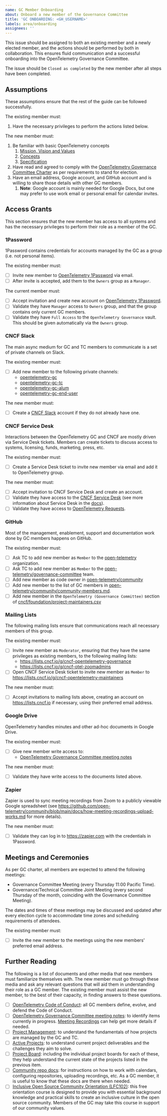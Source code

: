 ```yaml
---
name: GC Member Onboarding
about: Onboard a new member of the Governance Committee
title: 'GC ONBOARDING: <GH_USERNAME>'
labels: area/onboarding
assignees: ''
---
```


<!-- Please remember to change the title of this issue by replacing
<GH_USERNAME> with the actual GitHub username of the GC member to be
onboarded. -->

This issue should be assigned to both an existing member and a newly elected
member, and the actions should be performed by both in collaboration. This
ensures fluid communication and a successful onboarding into the
OpenTelemetry Governance Committee.

The issue should be `Closed as completed` by the new member after all steps
have been completed.

## Assumptions
These assumptions ensure that the rest of the guide can be followed
successfully.

The existing member must:

1. Have the necessary privileges to perform the actions listed below.

The new member must:

1. Be familiar with basic OpenTelemetry concepts
   1. [Mission, Vision and Values](https://opentelemetry.io/community/mission/)
   2. [Concepts](https://opentelemetry.io/docs/concepts/)
   3. [Specification](https://opentelemetry.io/docs/specs/otel/)
2. Have read and agreed to comply with the
   [OpenTelemetry Governance Committee Charter](../../governance-charter.md)
   as per requirements to stand for election.
3. Have an email address, Google account, and GitHub account and is willing
   to share those details with other GC members.
   1. **Note**: Google account is mainly needed for Google Docs, but one may
      prefer to use work email or personal email for calendar invites.


## Access Grants
This section ensures that the new member has access to all systems and has the
necessary privileges to perform their role as a member of the GC.

### 1Password
1Password contains credentials for accounts managed by the GC as a group (i.e.
not personal items).

The existing member must:

- [ ] Invite new member to [OpenTelemetry 1Password](https://opentelemetry.1password.com)
      via email.
- [ ] After invite is accepted, add them to the `Owners` group as a `Manager`.

The  current member must:

- [ ] Accept invitation and create new account on [OpenTelemetry 1Password](https://opentelemetry.1password.com).
- [ ] Validate they have `Manager` access to `Owners` group, and that the group
      contains only current GC members.
- [ ] Validate they have `Full Access` to the `OpenTelemetry Governance` vault.
      This should be given automatically via the `Owners` group.

### CNCF Slack
The main async medium for GC and TC members to communicate is a set of private
channels on Slack.

The existing member must:

- [ ] Add new member to the following private channels:
  - [opentelemetry-gc](https://cloud-native.slack.com/archives/C01S673T1NE)
  - [opentelemetry-gc-tc](https://cloud-native.slack.com/archives/C02KF2PPUV9)
  - [opentelemetry-gc-alum](https://cloud-native.slack.com/archives/C02KBUGC685)
  - [opentelemetry-gc-end-user](https://cloud-native.slack.com/archives/C065JSPJN15)

The new member must:

- [ ] Create a [CNCF Slack](https://slack.cncf.io/) account if they do not
  already have one.

### CNCF Service Desk
Interactions between the OpenTelemetry GC and CNCF are mostly driven via Service
Desk tickets. Members can create tickets to discuss access to systems, licensing,
funds, marketing, press, etc.

The existing member must:

- [ ] Create a Service Desk ticket to invite new member via email and add it to
  OpenTelemetry group.

The new member must:

- [ ] Accept invitation to CNCF Service Desk and create an account.
- [ ] Validate they have access to the [CNCF Service Desk](https://cncfservicedesk.atlassian.net/servicedesk/customer/portals)
  (see more information about Service Desk in the [docs](https://github.com/cncf/servicedesk#readme)).
- [ ] Validate they have access to [OpenTelemetry Requests](https://cncfservicedesk.atlassian.net/servicedesk/customer/user/requests?page=1&reporter=org-31).

### GitHub
Most of the management, enablement, support and documentation work done by GC
members happens on GitHub.

The existing member must:

- [ ] Ask TC to add new member as `Member` to the [open-telemetry](https://github.com/open-telemetry/)
  organization.
- [ ] Ask TC to add new member as `Member` to the [open-telemetry/governance-committee](https://github.com/orgs/open-telemetry/teams/governance-committee)
  team.
- [ ] Add new member as code owner in [open-telemetry/community](https://github.com/open-telemetry/community/blob/main/CODEOWNERS)
- [ ] Add new member to the list of GC members in [open-telemetry/community/community-members.md](https://github.com/open-telemetry/community/blob/main/community-members.md).
- [ ] Add new member in the `OpenTelemetry (Governance Committee)` section of [cncf/foundation/project-maintainers.csv](https://github.com/cncf/foundation/blob/main/project-maintainers.csv)

### Mailing Lists
The following mailing lists ensure that communications reach all necessary
members of this group.

The existing member must:

- [ ] Invite new member as `Moderator`, ensuring that they have the same
  privileges as existing members, to the following mailing lists:
  - https://lists.cncf.io/g/cncf-opentelemetry-governance
  - https://lists.cncf.io/g/cncf-otel-zoomadmins
- [ ] Open CNCF Service Desk ticket to invite new member as `Member` to 
  https://lists.cncf.io/g/cncf-opentelemetry-maintainers

The new member must:
- [ ] Accept invitations to mailing lists above, creating an account on https://lists.cncf.io
  if necessary, using their preferred email address.

### Google Drive
OpenTelemetry handles minutes and other ad-hoc documents in Google Drive.

The existing member must:

- [ ] Give new member write access to:
  - [OpenTelemetry Governance Committee meeting notes](https://docs.google.com/document/d/1-23Sf7-xZK3OL5Ogv2pK0NP9YotlSa0PKU9bvvtQwp8)

The new member must:

- [ ] Validate they have write access to the documents listed above.

### Zapier
Zapier is used to sync meeting recordings from Zoom to a publicly viewable
Google spreadsheet (see https://github.com/open-telemetry/community/blob/main/docs/how-meeting-recordings-upload-works.md
for more details).

The new member must:
- [ ] Validate they can log in to https://zapier.com with the credentials in 1Password.

## Meetings and Ceremonies
As per GC charter, all members are expected to attend the following meetings:

- Governance Committee Meeting (every Thursday 11:00 Pacific Time).
- Governance/Technical Committee Joint Meeting (every second Thursday of the month,
  coinciding with the Governance Committee Meeting).

The dates and times of these meetings may be discussed and updated after every
election cycle to accommodate time zones and scheduling requirements of attendees.

The existing member must:
- [ ] Invite the new member to the meetings using the new members' preferred
  email address.

## Further Reading
The following is a list of documents and other media that new members must
familiarize themselves with. The new member must go through these media and ask
any relevant questions that will aid them in understanding their role as a GC
member. The existing member must assist the new member, to the best of their
capacity, in finding answers to these questions.

- [ ] [OpenTelemetry Code of Conduct](https://github.com/open-telemetry/community/blob/main/code-of-conduct.md):
  all GC members define, evolve, and defend the Code of Conduct.
- [ ] [OpenTelemetry Governance Committee meeting notes](https://docs.google.com/document/d/1-23Sf7-xZK3OL5Ogv2pK0NP9YotlSa0PKU9bvvtQwp8):
  to identify items currently in progress. [Meeting Recordings](https://docs.google.com/spreadsheets/d/1SYKfjYhZdm2Wh2Cl6KVQalKg_m4NhTPZqq-8SzEVO6s)
  can help get more details if needed.
- [ ] [Project Management](https://github.com/open-telemetry/community/blob/main/project-management.md):
  to understand the fundamentals of how projects are managed by the GC and TC.
- [ ] [Active Projects](https://github.com/open-telemetry/community/tree/main/projects):
  to understand current project deliverables and the challenges they aim to
  solve.
- [ ] [Project Board](https://github.com/orgs/open-telemetry/projects/29):
  including the individual project boards for each of these, they help
  understand the current state of the projects listed in the previous item.
- [ ] [Community repo docs](https://github.com/open-telemetry/community/tree/main/docs):
  for instructions on how to work with calendars, configuring repositories,
  uploading recordings, etc. As a GC member, it is useful to know that these 
  docs are there when needed.
- [ ] [Inclusive Open Source Community Orientation (LFC102)](https://training.linuxfoundation.org/training/inclusive-open-source-community-orientation-lfc102/):
  this free orientation course is designed to provide you with essential
  background knowledge and practical skills to create an inclusive culture
  in the open source community. Members of the GC may take this course in
  support of our community values.

